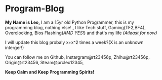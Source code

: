 # Program-Blog




**My Name is Leo,**
I am a 15yr old Python Programmer, this is my programming blog, nothing else! , I like Tech stuff, Gaming(TF2,BF4), Overclocking, Bios Flashing(*AMD YES!*) and that's my life *(Atleast for now)*



I will update this blog probaly x+x^2 times a week?(X is an unknown interger!)




You can follow me on Github, Instargram@rt23456p, Zhihu@rt23456p, Origin@rt23456, Steam@prcleo12345,

**Keep Calm and Keep Programming Spirits!**
